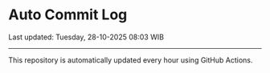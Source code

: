 # Auto Commit Log

Last updated: Tuesday, 28-10-2025 08:03 WIB

---

This repository is automatically updated every hour using GitHub Actions.
